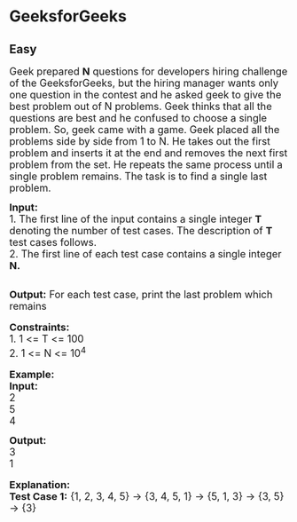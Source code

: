 # GeeksforGeeks
## Easy 
<div class="problem-statement">
                <p></p><p><span style="font-size:18px">Geek prepared <strong>N</strong> questions for developers hiring challenge of the GeeksforGeeks, but the hiring manager wants only one question in the contest and he asked geek to give the best problem out of N problems. Geek thinks that all the questions are best and he confused to choose a single problem. So, geek came with a game. Geek placed all the problems side by side from 1 to N. </span><span style="font-size:18px">He takes out the first problem and inserts it at the end and removes the next first problem from the set. He repeats the same process until a single problem remains. The task is to find a single last problem. </span></p>

<p><span style="font-size:18px"><strong>Input: </strong><br>
1. The first line of the input contains a single integer<em> </em> <strong>T</strong> denoting the number of test cases. The description of&nbsp;<strong>T</strong> test cases follows.<br>
2. The first line of each test case contains a single integer<strong> N</strong><strong>.</strong></span></p>

<p><br>
<span style="font-size:18px"><strong>Output:</strong> For each test case, print the last problem which remains</span><br>
<br>
<span style="font-size:18px"><strong>Constraints:</strong><br>
1. 1 &lt;= T &lt;= 100</span><br>
<span style="font-size:18px">2. </span><span style="font-size:18px">1 &lt;= N &lt;= 10<sup>4</sup></span><br>
<br>
<span style="font-size:18px"><strong>Example:<br>
Input:</strong></span><br>
<span style="font-size:18px">2</span><br>
<span style="font-size:18px">5</span><br>
<span style="font-size:18px">4</span></p>

<p><strong><span style="font-size:18px">Output:</span></strong><br>
<span style="font-size:18px">3<br>
1</span><br>
<br>
<span style="font-size:18px"><strong>Explanation:<br>
Test Case 1:</strong> {1, 2, 3, 4, 5} -&gt; {3, 4, 5, 1} -&gt; {5, 1, 3} -&gt; {3, 5} -&gt; {3}</span></p>
 <p></p>
            </div>